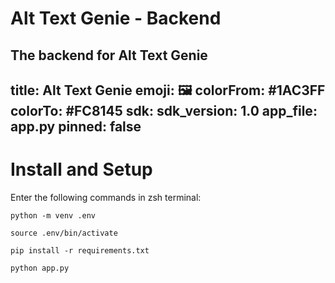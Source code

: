 # Alt Text Genie - Backend
The backend for Alt Text Genie
---
title: Alt Text Genie
emoji: 🖼️
colorFrom: #1AC3FF
colorTo: #FC8145
sdk:
sdk_version: 1.0
app_file: app.py
pinned: false
---

# Install and Setup
Enter the following commands in zsh terminal:
```
python -m venv .env

source .env/bin/activate

pip install -r requirements.txt

python app.py
```